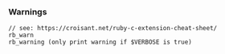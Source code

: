 
### Warnings
```
// see: https://croisant.net/ruby-c-extension-cheat-sheet/
rb_warn
rb_warning (only print warning if $VERBOSE is true)
```
